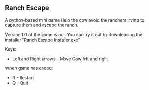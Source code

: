## Ranch Escape ##
A python-based mini game
Help the cow avoid the ranchers trying to capture them and escape the ranch.

Version 1.0 of the game is out. You can try it out by downloading the installer "Ranch Escape Installer.exe"

Keys:
- Left and Right arrows - Move Cow left and right

When game has ended:
- R - Restart
- Q - Quit

